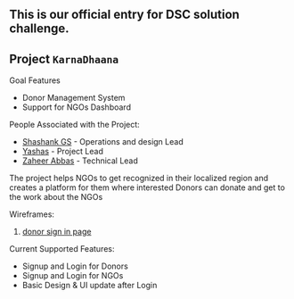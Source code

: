 ## This is our official entry for DSC solution challenge.

## Project `KarnaDhaana`

Goal Features

- Donor Management System
- Support for NGOs Dashboard

People Associated with the Project:

- [Shashank GS](https://github.com/GS-Shashank) - Operations and design Lead
- [Yashas](https://github.com/YashasV9) - Project Lead
- [Zaheer Abbas](https://github.com/nk4456542) - Technical Lead

The project helps NGOs to get recognized in their localized region and creates a platform for them where interested Donors can donate and get to the work about the NGOs

Wireframes:

1. [donor sign in page](https://wireframe.cc/vI0uVe)

Current Supported Features:

- Signup and Login for Donors
- Signup and Login for NGOs
- Basic Design & UI update after Login
